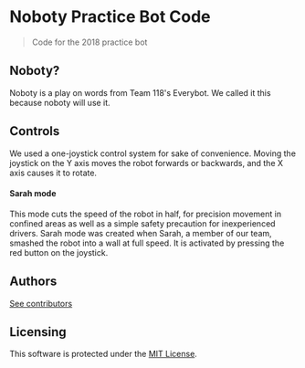 # Noboty Practice Bot Code

> Code for the 2018 practice bot

## Noboty?
Noboty is a play on words from Team 118's Everybot. We called it this because noboty will use it.

## Controls
We used a one-joystick control system for sake of convenience. Moving the joystick on the Y axis moves the robot forwards or backwards, and the X axis causes it to rotate.

#### Sarah mode
This mode cuts the speed of the robot in half, for precision movement in confined areas as well as a simple safety precaution for inexperienced drivers. Sarah mode was created when Sarah, a member of our team, smashed the robot into a wall at full speed. It is activated by pressing the red button on the joystick.

## Authors
[See contributors](https://github.com/frc1418/noboty/graphs/contributors)

## Licensing
This software is protected under the [MIT License](LICENSE).
